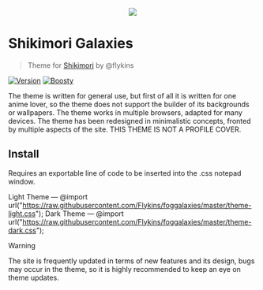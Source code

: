<p align="center">
  <img src="https://i.imgur.com/Vscjy0a.png" />
</p>

# Shikimori Galaxies
> Theme for [Shikimori](https://shikimori.one/) by @flykins

[![Version](https://img.shields.io/badge/1.0.0-pdw?style=for-the-badge&logoColor=white&logoSize=amd&label=release&labelColor=black&color=gray)](https://shikimori.one/) 
[![Boosty](https://img.shields.io/badge/SUPPORT-pdw?style=for-the-badge&logo=boosty&logoColor=white&logoSize=amd&labelColor=black&color=orange&link=https%3A%2F%2Fboosty.to%2Fpdw)](https://boosty.to/flykins)

The theme is written for general use, but first of all it is written for one anime lover, so the theme does not support the builder of its backgrounds or wallpapers. The theme works in multiple browsers, adapted for many devices. The theme has been redesigned in minimalistic concepts, fronted by multiple aspects of the site. THIS THEME IS NOT A PROFILE COVER.

## Install

Requires an exportable line of code to be inserted into the .css notepad window. 

Light Theme — @import url("https://raw.githubusercontent.com/Flykins/foggalaxies/master/theme-light.css");
Dark Theme — @import url("https://raw.githubusercontent.com/Flykins/foggalaxies/master/theme-dark.css");

> [!WARNING]
> The site is frequently updated in terms of new features and its design, bugs may occur in the theme, so it is highly recommended to keep an eye on theme updates.
